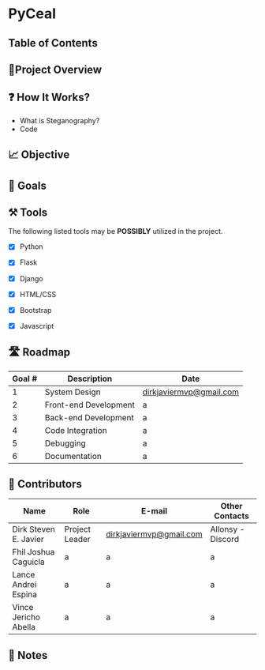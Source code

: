 # PyCeal


## Table of Contents


## 🎯Project Overview

## ❓ How It Works? 
- What is Steganography?  
- Code

## 📈 Objective



## 🥅 Goals


## ⚒️ Tools
 The following listed tools may be **POSSIBLY** utilized in the project. <br>
 
 
- [x] Python <br>
- [x] Flask <br>
- [x] Django <br>
- [x] HTML/CSS <br>
- [x] Bootstrap <br>
- [x] Javascript <br>



## 🛣️ Roadmap

| Goal # | Description | Date 
| --- | --- | --- | 
|  1 | System Design | dirkjaviermvp@gmail.com 
|  2 | Front-end Development | a |
|  3 | Back-end Development | a | 
|  4 | Code Integration | a |
|  5 | Debugging | a |
|  6 | Documentation | a |




## 👷‍ Contributors

| Name | Role | E-mail | Other Contacts |
| --- | --- | --- | --- |
| Dirk Steven E. Javier | Project Leader | dirkjaviermvp@gmail.com | Allonsy -Discord |
| Fhil Joshua Caguicla | a | a | a |
| Lance Andrei Espina | a | a | a |
| Vince Jericho Abella | a | a | a |

## 📝 Notes
